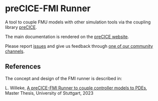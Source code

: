 # preCICE-FMI Runner

A tool to couple FMU models with other simulation tools via the coupling library [preCICE](https://precice.org/).


The main documentation is rendered on the [preCICE website](https://precice.org/tooling-fmi-runner.html).

Please report [issues](https://github.com/precice/fmi-runner/issues) and give us feedback through [one of our community channels](https://precice.org/community-channels.html).

## References

The concept and design of the FMI runner is described in:

L. Willeke, [A preCICE-FMI Runner to couple controller models to PDEs](http://dx.doi.org/10.18419/opus-13130), Master Thesis, University of Stuttgart, 2023
